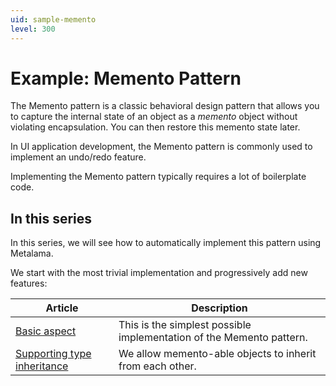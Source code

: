 ```yaml
---
uid: sample-memento
level: 300
---
```


# Example: Memento Pattern

The Memento pattern is a classic behavioral design pattern that allows you to capture the internal state of an object as a _memento_ object without violating encapsulation. You can then restore this memento state later.

In UI application development, the Memento pattern is commonly used to implement an undo/redo feature.

Implementing the Memento pattern typically requires a lot of boilerplate code.

## In this series

In this series, we will see how to automatically implement this pattern using Metalama.

We start with the most trivial implementation and progressively add new features:

| Article | Description |
|---------|-------------|
| [Basic aspect](memento-1/README.md) | This is the simplest possible implementation of the Memento pattern. |
| [Supporting type inheritance](memento-2/README.md) | We allow memento-able objects to inherit from each other. |
